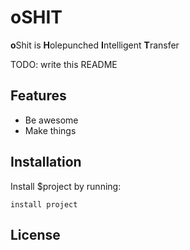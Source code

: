 # oSHIT
**o**Shit is **H**olepunched **I**ntelligent **T**ransfer

TODO: write this README

Features
--------

- Be awesome
- Make things

Installation
------------

Install $project by running:

    install project

License
-------


